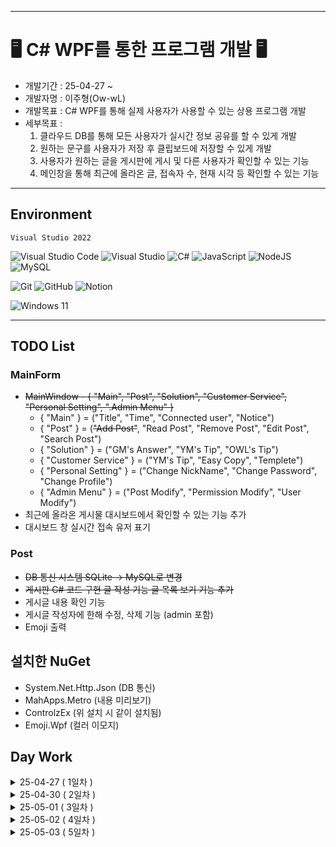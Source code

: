 ----

# 🖥️ C# WPF를 통한 프로그램 개발 🖥️
+ 개발기간 : 25-04-27 ~
+ 개발자명 : 이주형(Ow-wL)
+ 개발목표 : C# WPF를 통해 실제 사용자가 사용할 수 있는 상용 프로그램 개발
+ 세부목표 : 
    1. 클라우드 DB를 통해 모든 사용자가 실시간 정보 공유를 할 수 있게 개발
    2. 원하는 문구를 사용자가 저장 후 클립보드에 저장할 수 있게 개발
    3. 사용자가 원하는 글을 게시판에 게시 및 다른 사용자가 확인할 수 있는 기능
    4. 메인창을 통해 최근에 올라온 글, 접속자 수, 현재 시각 등 확인할 수 있는 기능

----

## Environment
    Visual Studio 2022

  ![Visual Studio Code](https://img.shields.io/badge/Visual%20Studio%20Code-0078d7.svg?style=for-the-badge&logo=visual-studio-code&logoColor=white)
  ![Visual Studio](https://img.shields.io/badge/Visual%20Studio-5C2D91.svg?style=for-the-badge&logo=visual-studio&logoColor=white)
  ![C#](https://img.shields.io/badge/c%23-%23239120.svg?style=for-the-badge&logo=csharp&logoColor=white)
  ![JavaScript](https://img.shields.io/badge/javascript-%23323330.svg?style=for-the-badge&logo=javascript&logoColor=%23F7DF1E)
  ![NodeJS](https://img.shields.io/badge/node.js-6DA55F?style=for-the-badge&logo=node.js&logoColor=white)
  ![MySQL](https://img.shields.io/badge/mysql-4479A1.svg?style=for-the-badge&logo=mysql&logoColor=white)

  ![Git](https://img.shields.io/badge/git-%23F05033.svg?style=for-the-badge&logo=git&logoColor=white)
  ![GitHub](https://img.shields.io/badge/github-%23121011.svg?style=for-the-badge&logo=github&logoColor=white)
  ![Notion](https://img.shields.io/badge/Notion-%23000000.svg?style=for-the-badge&logo=notion&logoColor=white)

  ![Windows 11](https://img.shields.io/badge/Windows%2011-%230079d5.svg?style=for-the-badge&logo=Windows%2011&logoColor=white)
  

----

## TODO List
### MainForm
+ ~~MainWindow - { "Main", "Post", "Solution", "Customer Service", "Personal Setting", ".Admin Menu" }~~
    + { "Main" } = ("Title", "Time", "Connected user", "Notice")
    + { "Post" } = (~~"Add Post"~~, "Read Post", "Remove Post", "Edit Post", "Search Post")
    + { "Solution" } = ("GM's Answer", "YM's Tip", "OWL's Tip")
    + { "Customer Service" } = ("YM's Tip", "Easy Copy", "Templete")
    + { "Personal Setting" } = ("Change NickName", "Change Password", "Change Profile")
    + { "Admin Menu" } = ("Post Modify", "Permission Modify", "User Modify")
+ 최근에 올라온 게시물 대시보드에서 확인할 수 있는 기능 추가
+ 대시보드 창 실시간 접속 유저 표기

### Post
+ ~~DB 통신 시스템 SQLite -> MySQL로 변경~~
+ ~~게시판 C# 코드 구현 글 작성 기능 글 목록 보기 기능 추가~~
+ 게시글 내용 확인 기능
+ 게시글 작성자에 한해 수정, 삭제 기능 (admin 포함)
+ Emoji 출력

## 설치한 NuGet

+ System.Net.Http.Json (DB 통신)
+ MahApps.Metro (내용 미리보기)
+ ControlzEx (위 설치 시 같이 설치됨)
+ Emoji.Wpf (컬러 이모지)

## Day Work

<details>
<summary> 25-04-27 ( 1일차 ) </summary>
로그인 폼 디자인 <br>
회원가입 폼 디자인<br>
<br>
</details>

<details>
<summary>25-04-30 ( 2일차 ) </summary>
 로그인 & 회원가입 서버 DB 시스템 구현 <br>
 메인 폼 디자인 <br>
<br>
</details>

<details>
<summary>25-05-01 ( 3일차 ) </summary>
회원가입 시 별명 설정<br>
대시보드 & 게시판 xaml 디자인<br>
메인폼 별명 추가(이모지 출력)<br>
Emoji.wpf 사용을 위한 .NET 8.0 WPF로 변경 <br>
컬러 이모지 구현 <br>
<br>

</details>

<details>
<summary>25-05-02 ( 4일차 ) </summary>
SQLite -> MySQL 변환<br>
게시판 디자인 <br>
<br>

</details>

<details>
<summary>25-05-03 ( 5일차 ) </summary>
게시판 디자인 수정<br>
게시판 글 작성 기능 구현 <br>
게시판 글 목록 출력 <br>
<br>

</details>